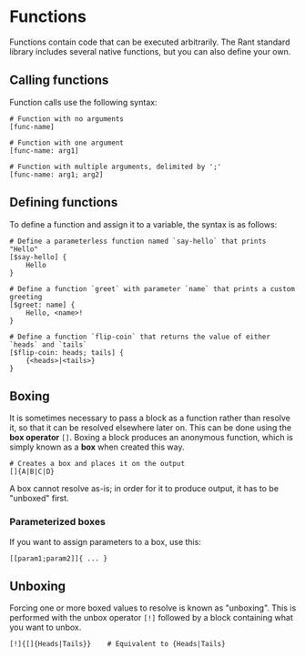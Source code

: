 # Functions

Functions contain code that can be executed arbitrarily. The Rant standard library includes several native functions, but you can also define your own.

## Calling functions

Function calls use the following syntax:

```rant
# Function with no arguments
[func-name]

# Function with one argument
[func-name: arg1]

# Function with multiple arguments, delimited by ';'
[func-name: arg1; arg2]
```

## Defining functions

To define a function and assign it to a variable, the syntax is as follows:

```rant
# Define a parameterless function named `say-hello` that prints "Hello"
[$say-hello] {
    Hello
}

# Define a function `greet` with parameter `name` that prints a custom greeting
[$greet: name] {
    Hello, <name>!
}

# Define a function `flip-coin` that returns the value of either `heads` and `tails`
[$flip-coin: heads; tails] {
    {<heads>|<tails>}
}
```

## Boxing

It is sometimes necessary to pass a block as a function rather than resolve it, so that it can be resolved elsewhere later on.
This can be done using the **box operator** `[]`. Boxing a block produces an anonymous function, which is simply known as a **box** when created this way.

```rant
# Creates a box and places it on the output
[]{A|B|C|D}
```

A box cannot resolve as-is; in order for it to produce output, it has to be "unboxed" first.

### Parameterized boxes

If you want to assign parameters to a box, use this:

```rant
[[param1;param2]]{ ... }
```

## Unboxing

Forcing one or more boxed values to resolve is known as "unboxing". This is performed with the unbox operator `[!]` followed by a block containing what you want to unbox.

```rant
[!]{[]{Heads|Tails}}    # Equivalent to {Heads|Tails}
```